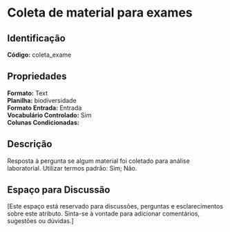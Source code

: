 # Coleta de material para exames

## Identificação
**Código:** coleta_exame

## Propriedades
**Formato:** Text  
**Planilha:** biodiversidade  
**Formato Entrada:** Entrada  
**Vocabulário Controlado:** Sim  
**Colunas Condicionadas:**   

## Descrição
Resposta à pergunta se algum material foi coletado para análise laboratorial. Utilizar termos padrão: Sim; Não.

## Espaço para Discussão
[Este espaço está reservado para discussões, perguntas e esclarecimentos sobre este atributo. Sinta-se à vontade para adicionar comentários, sugestões ou dúvidas.]

